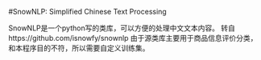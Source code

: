 #SnowNLP: Simplified Chinese Text Processing

SnowNLP是一个python写的类库，可以方便的处理中文文本内容。
转自https://github.com/isnowfy/snownlp
由于源类库主要用于商品信息评价分类，和本程序目的不符，所以需要自定义训练集。
